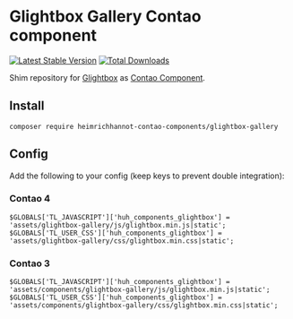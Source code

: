 # Glightbox Gallery Contao component

[![Latest Stable Version](https://poser.pugx.org/heimrichhannot-contao-components/glightbox-gallery/v/stable)](https://packagist.org/packages/heimrichhannot-contao-components/glightbox-gallery)
[![Total Downloads](https://poser.pugx.org/heimrichhannot-contao-components/glightbox-gallery/downloads)](https://packagist.org/packages/heimrichhannot-contao-components/glightbox-gallery)

Shim repository for [Glightbox](https://github.com/mcstudios/glightbox) as [Contao Component](https://github.com/contao-components/installer).


## Install

```
composer require heimrichhannot-contao-components/glightbox-gallery
```


## Config

Add the following to your config (keep keys to prevent double integration):

### Contao 4

```
$GLOBALS['TL_JAVASCRIPT']['huh_components_glightbox'] = 'assets/glightbox-gallery/js/glightbox.min.js|static';
$GLOBALS['TL_USER_CSS']['huh_components_glightbox'] = 'assets/glightbox-gallery/css/glightbox.min.css|static';
```

### Contao 3

```
$GLOBALS['TL_JAVASCRIPT']['huh_components_glightbox'] = 'assets/components/glightbox-gallery/js/glightbox.min.js|static';
$GLOBALS['TL_USER_CSS']['huh_components_glightbox'] = 'assets/components/glightbox-gallery/css/glightbox.min.css|static';
```
